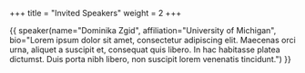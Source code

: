 +++
title = "Invited Speakers"
weight = 2
+++

<!---
To modify the speaker photo: 
1. add the picture into the `speaker-photos` folder; 
2. add `photo="speaker-photos/<file-name>"` to the shortcode call.
-->


{{ speaker(name="Dominika Zgid", affiliation="University of Michigan", bio="Lorem ipsum dolor sit amet, consectetur adipiscing elit. Maecenas orci urna, aliquet a suscipit et, consequat quis libero. In hac habitasse platea dictumst. Duis porta nibh libero, non suscipit lorem venenatis tincidunt.") }}

